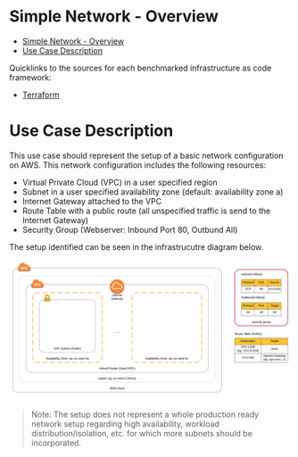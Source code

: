 # Simple Network - Overview

- [Simple Network - Overview](#simple-network---overview)
- [Use Case Description](#use-case-description)

Quicklinks to the sources for each benchmarked infrastructure as code framework:

- [Terraform](/terraform)

# Use Case Description

This use case should represent the setup of a basic network configuration on AWS. This network configuration includes the following resources:

- Virtual Private Cloud (VPC) in a user specified region
- Subnet in a user specified availability zone (default: availability zone a)
- Internet Gateway attached to the VPC
- Route Table with a public route (all unspecified traffic is send to the Internet Gateway)
- Security Group (Webserver: Inbound Port 80, Outbund All)

The setup identified can be seen in the infrastrucutre diagram below.

![Infrastructure Diagram - Simple Network on AWS](./assets/simple-network.svg)

> Note: The setup does not represent a whole production ready network setup regarding high availability, workload distribution/isolation, etc. for which more subnets should be incorporated.
